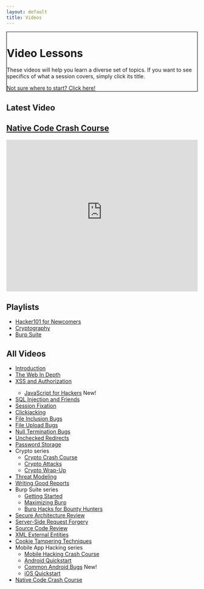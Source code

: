 ```yaml
---
layout: default
title: Videos
---
```


<div class="container-fluid">
  <div class="position-relative overflow-hidden row mb-5 text-center bg-light text-dark" style="border: 1px solid black">
    <div class="col">
      <h1 class="display-5 font-weight-normal">Video Lessons</h1>
      <p class="lead font-weight-normal">These videos will help you learn a diverse set of topics. If you want to see specifics of what a session covers, simply click its title.</p>
      <a class="btn btn-success mb-2" href="resources#2">Not sure where to start? Click here!</a>
    </div>
    <div class="product-device box-shadow d-none d-md-block"></div>
    <div class="product-device product-device-2 box-shadow d-none d-md-block"></div>
  </div>
</div>
<div class="container-fluid pt-3">
  <div class="row">
    <div class="col-md-7 mb-4 pb-2 text-center text-white">
      <div class="mb-0">
        <h2 class="display-5">Latest Video</h2>
        <h2 class="display-5 text-white"><a href="sessions/native_code_crash_course">Native Code Crash Course</a></h2>
      </div>
      <iframe id="ytplayer" type="text/html" width="100%" height="400" src="https://www.youtube-nocookie.com/embed/NeeCfLNyTwo?rel=0&autoplay=0&origin={{ site.url }}" frameborder="0"></iframe>
    </div>
    <div class="col-md-4 mb-4 pb-2 border-left border-success">
      <h2 class="display-5">Playlists</h2>
      <ul>
        <li><a href="playlists/newcomers">Hacker101 for Newcomers</a></li>
        <li><a href="playlists/cryptography">Cryptography</a></li>
        <li><a href="playlists/burp_suite">Burp Suite</a></li>
      </ul>
      <h2 class="display-5">All Videos</h2>
      <ul>
        <li><a href="sessions/introduction">Introduction</a></li>
        <li><a href="sessions/web_in_depth">The Web In Depth</a></li>
        <li><a href="sessions/xss">XSS and Authorization</a></li>
        <ul>
          <li>
            <a href="sessions/javascript_for_hackers">JavaScript for Hackers</a> <span class="badge badge-pill badge-danger">New!</span>
          </li>
        </ul>
        <li><a href="sessions/sqli">SQL Injection and Friends</a></li>
        <li><a href="sessions/session_fixation">Session Fixation</a></li>
        <li><a href="sessions/clickjacking">Clickjacking</a></li>
        <li><a href="sessions/file_inclusion">File Inclusion Bugs</a></li>
        <li><a href="sessions/file_uploads">File Upload Bugs</a></li>
        <li><a href="sessions/null_termination">Null Termination Bugs</a></li>
        <li><a href="sessions/unchecked_redirects">Unchecked Redirects</a></li>
        <li><a href="sessions/password_storage">Password Storage</a></li>
        <li>Crypto series
          <ul>
            <li><a href="sessions/crypto_crash_course">Crypto Crash Course</a></li>
            <li><a href="sessions/crypto_attacks">Crypto Attacks</a></li>
            <li><a href="sessions/crypto_wrap-up">Crypto Wrap-Up</a></li>
          </ul>
        </li>
        <li><a href="sessions/threat_modeling">Threat Modeling</a></li>
        <li><a href="sessions/good_reports">Writing Good Reports</a></li>
        <li>Burp Suite series
          <ul>
            <li><a href="sessions/burp101">Getting Started</a></li>
            <li><a href="sessions/burp201">Maximizing Burp</a></li>
            <li><a href="sessions/burp301">Burp Hacks for Bounty Hunters</a></li>
          </ul>
        </li>
        <li><a href="sessions/secure_architecture">Secure Architecture Review</a></li>
        <li><a href="sessions/ssrf">Server-Side Request Forgery</a></li>
        <li><a href="sessions/source_review">Source Code Review</a></li>
        <li><a href="sessions/xxe">XML External Entities</a></li>
        <li><a href="sessions/cookie_tampering">Cookie Tampering Techniques</a></li>
        <li>Mobile App Hacking series
          <ul>
            <li><a href="sessions/mobile_crash_course">Mobile Hacking Crash Course</a></li>
            <li><a href="sessions/android_quickstart">Android Quickstart</a></li>
            <li><a href="sessions/common_android_bugs">Common Android Bugs</a> <span class="badge badge-pill badge-danger">New!</span></li>
            <li><a href="sessions/ios_quickstart">iOS Quickstart</a></li>
          </ul>
        </li>
        <li><a href="sessions/native_code_crash_course">Native Code Crash Course</a></li>
      </ul>
    </div>
  </div>
</div>
